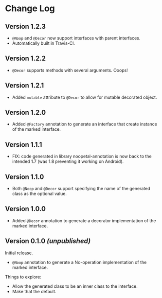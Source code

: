 Change Log
==========

Version 1.2.3
-------------

  * `@Noop` and `@Decor` now support interfaces with parent interfaces.
  * Automatically built in Travis-CI.

Version 1.2.2
-------------

  * `@Decor` supports methods with several arguments. Ooops!

Version 1.2.1
-------------

  * Added `mutable` attribute to `@Decor` to allow for mutable decorated object.

Version 1.2.0
-------------

  * Added `@Factory` annotation to generate an interface that create instance of the marked interface.

Version 1.1.1
-------------

  * FIX: code generated in library noopetal-annotation is now back to the intended 1.7 (was 1.8 preventing it working on Android).

Version 1.1.0
-------------

  * Both `@Noop` and `@Decor` support specifying the name of the generated class as the optional value.

Version 1.0.0
-------------

  * Added `@Decor` annotation to generate a decorator implementation of the marked interface.


Version 0.1.0 *(unpublished)*
----------------------------

Initial release.

 * `@Noop` annotation to generate a No-operation implementation of the marked interface.


Things to explore:

 * Allow the generated class to be an inner class to the interface.
 * Make that the default.
